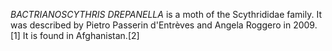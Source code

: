 _BACTRIANOSCYTHRIS DREPANELLA_ is a moth of the Scythrididae family. It was described by Pietro Passerin d'Entrèves and Angela Roggero in 2009.[1] It is found in Afghanistan.[2]
